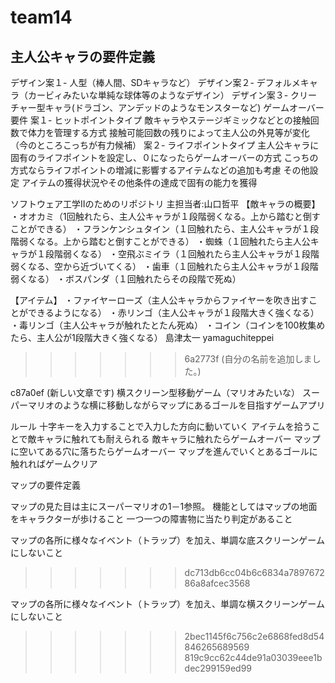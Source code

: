 # team14 
## 主人公キャラの要件定義
デザイン案１- 人型（棒人間、SDキャラなど）
デザイン案２- デフォルメキャラ（カービィみたいな単純な球体等のようなデザイン）
デザイン案３- クリーチャー型キャラ(ドラゴン、アンデッドのようなモンスターなど)
ゲームオーバー要件
案１- ヒットポイントタイプ
敵キャラやステージギミックなどとの接触回数で体力を管理する方式
接触可能回数の残りによって主人公の外見等が変化（今のところこっちが有力候補）
案２- ライフポイントタイプ
主人公キャラに固有のライフポイントを設定し、０になったらゲームオーバーの方式
こっちの方式ならライフポイントの増減に影響するアイテムなどの追加も考慮
その他設定
アイテムの獲得状況やその他条件の達成で固有の能力を獲得

ソフトウェア工学Ⅱのためのリポジトリ
主担当者:山口哲平
【敵キャラの概要】
・オオカミ（1回触れたら、主人公キャラが１段階弱くなる。上から踏むと倒すことができる）
・フランケンシュタイン（１回触れたら、主人公キャラが１段階弱くなる。上から踏むと倒すことができる）
・蜘蛛（１回触れたら主人公キャラが１段階弱くなる）
・空飛ぶミイラ（１回触れたら主人公キャラが１段階弱くなる、空から近づいてくる）
・歯車（１回触れたら主人公キャラが１段階弱くなる）
・ボスパンダ（１回触れたらその段階で死ぬ）


【アイテム】
・ファイヤーローズ（主人公キャラからファイヤーを吹き出すことができるようになる）
・赤リンゴ（主人公キャラが１段階大きく強くなる）
・毒リンゴ（主人公キャラが触れたとたん死ぬ）
・コイン（コインを100枚集めたら、主人公が1段階大きく強くなる）
島津太一
yamaguchiteppei
>>>>>>> 6a2773f (自分の名前を追加しました。)

c87a0ef (新しい文章です)
横スクリーン型移動ゲーム（マリオみたいな）
スーパーマリオのような横に移動しながらマップにあるゴールを目指すゲームアプリ

ルール
十字キーを入力することで入力した方向に動いていく
アイテムを拾うことで敵キャラに触れても耐えられる
敵キャラに触れたらゲームオーバー
マップに空いてある穴に落ちたらゲームオーバー
マップを進んでいくとあるゴールに触れればゲームクリア



マップの要件定義

マップの見た目は主にスーパーマリオの1－1参照。
機能としてはマップの地面をキャラクターが歩けること
一つ一つの障害物に当たり判定があること

マップの各所に様々なイベント（トラップ）を加え、単調な底スクリーンゲームにしないこと
>>>>>>> dc713db6cc04b6c6834a789767286a8afcec3568

マップの各所に様々なイベント（トラップ）を加え、単調な横スクリーンゲームにしないこと
>>>>>>> 2bec1145f6c756c2e6868fed8d54846265689569
>>>>>>> 819c9cc62c44de91a03039eee1bdec299159ed99

